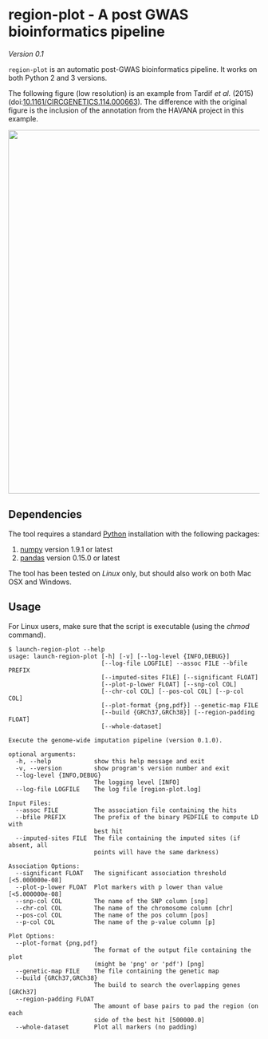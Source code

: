 # region-plot - A post GWAS bioinformatics pipeline

*Version 0.1*

`region-plot` is an automatic post-GWAS bioinformatics pipeline. It works on both
Python 2 and 3 versions.

The following figure (low resolution) is an example from Tardif *et al.* (2015)
(doi:[10.1161/CIRCGENETICS.114.000663](http://dx.doi.org/10.1161/CIRCGENETICS.114.000663)).
The difference with the original figure is the inclusion of the annotation from
the HAVANA project in this example.

<img src=https://raw.github.com/pgxcentre/region-plot/master/example.png width=728 />


## Dependencies

The tool requires a standard [Python](http://python.org/) installation with the
following packages:

1. [numpy](http://www.numpy.org/) version 1.9.1 or latest
2. [pandas](http://pandas.pydata.org/) version 0.15.0 or latest

The tool has been tested on *Linux* only, but should also work on both Mac OSX
and Windows.


## Usage

For Linux users, make sure that the script is executable (using the *chmod*
command).

```console
$ launch-region-plot --help
usage: launch-region-plot [-h] [-v] [--log-level {INFO,DEBUG}]
                          [--log-file LOGFILE] --assoc FILE --bfile PREFIX
                          [--imputed-sites FILE] [--significant FLOAT]
                          [--plot-p-lower FLOAT] [--snp-col COL]
                          [--chr-col COL] [--pos-col COL] [--p-col COL]
                          [--plot-format {png,pdf}] --genetic-map FILE
                          [--build {GRCh37,GRCh38}] [--region-padding FLOAT]
                          [--whole-dataset]

Execute the genome-wide imputation pipeline (version 0.1.0).

optional arguments:
  -h, --help            show this help message and exit
  -v, --version         show program's version number and exit
  --log-level {INFO,DEBUG}
                        The logging level [INFO]
  --log-file LOGFILE    The log file [region-plot.log]

Input Files:
  --assoc FILE          The association file containing the hits
  --bfile PREFIX        The prefix of the binary PEDFILE to compute LD with
                        best hit
  --imputed-sites FILE  The file containing the imputed sites (if absent, all
                        points will have the same darkness)

Association Options:
  --significant FLOAT   The significant association threshold [<5.000000e-08]
  --plot-p-lower FLOAT  Plot markers with p lower than value [<5.000000e-08]
  --snp-col COL         The name of the SNP column [snp]
  --chr-col COL         The name of the chromosome column [chr]
  --pos-col COL         The name of the pos column [pos]
  --p-col COL           The name of the p-value column [p]

Plot Options:
  --plot-format {png,pdf}
                        The format of the output file containing the plot
                        (might be 'png' or 'pdf') [png]
  --genetic-map FILE    The file containing the genetic map
  --build {GRCh37,GRCh38}
                        The build to search the overlapping genes [GRCh37]
  --region-padding FLOAT
                        The amount of base pairs to pad the region (on each
                        side of the best hit [500000.0]
  --whole-dataset       Plot all markers (no padding)
```

